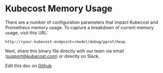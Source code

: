 Kubecost Memory Usage
=====================

There are a number of configuration parameters that impact Kubecost and Prometheus memory usage. 
To capture a breakdown of current memory usage, visit this URL:

```
http://<your-kubecost-endpoint>/model/debug/pprof/heap
```

Next, share this binary file directly with our team via email (support@kubecost.com) or directly on Slack.

Edit this doc on [Github](https://github.com/kubecost/docs/blob/main/app-memory.md)

<!--- {"article":"4407595921431","section":"4402829033367","permissiongroup":"1500001277122"} --->